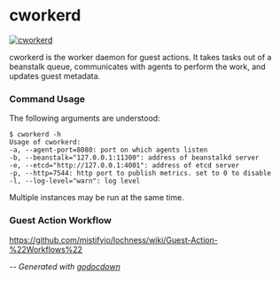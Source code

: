 # cworkerd

[![cworkerd](https://godoc.org/github.com/mistifyio/lochness/cmd/cworkerd?status.png)](https://godoc.org/github.com/mistifyio/lochness/cmd/cworkerd)

cworkerd is the worker daemon for guest actions. It takes tasks out of a
beanstalk queue, communicates with agents to perform the work, and updates guest
metadata.


### Command Usage

The following arguments are understood:

    $ cworkerd -h
    Usage of cworkerd:
    -a, --agent-port=8080: port on which agents listen
    -b, --beanstalk="127.0.0.1:11300": address of beanstalkd server
    -e, --etcd="http://127.0.0.1:4001": address of etcd server
    -p, --http=7544: http port to publish metrics. set to 0 to disable
    -l, --log-level="warn": log level

Multiple instances may be run at the same time.

### Guest Action Workflow
https://github.com/mistifyio/lochness/wiki/Guest-Action-%22Workflows%22


--
*Generated with [godocdown](https://github.com/robertkrimen/godocdown)*
